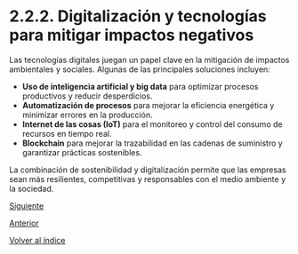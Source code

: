 # 2.2.2. Digitalización y tecnologías para mitigar impactos negativos  

Las tecnologías digitales juegan un papel clave en la mitigación de impactos ambientales y sociales. Algunas de las principales soluciones incluyen:  

- **Uso de inteligencia artificial y big data** para optimizar procesos productivos y reducir desperdicios.  
- **Automatización de procesos** para mejorar la eficiencia energética y minimizar errores en la producción.  
- **Internet de las cosas (IoT)** para el monitoreo y control del consumo de recursos en tiempo real.  
- **Blockchain** para mejorar la trazabilidad en las cadenas de suministro y garantizar prácticas sostenibles.  

La combinación de sostenibilidad y digitalización permite que las empresas sean más resilientes, competitivas y responsables con el medio ambiente y la sociedad.

[Siguiente](/md_pisa3_3/6_capitulo6_ra4_3_Quiñones/6_beneficios_economía_quiñones.md)

[Anterior](/md_pisa3_3/2_capitulo2_ra3_pisa3_3_Quiñones/2.2.1_Integración_economía_quiñones.md)

[Volver al índice](../indice_pisa3_3_Quiñones.md)
